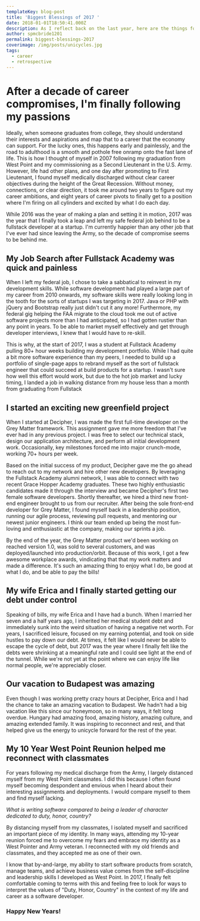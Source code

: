 ```yaml
---
templateKey: blog-post
title: 'Biggest Blessings of 2017 '
date: 2018-01-01T18:50:41.000Z
description: As I reflect back on the last year, here are the things for which I am especially thankful for.
author: spmcbride1201
permalink: biggest-blessings-2017
coverimage: /img/posts/unicycles.jpg
tags:
  - career
  - retrospective
---
```


# After a decade of career compromises, I'm finally following my passions

Ideally, when someone graduates from college, they should understand their interests and aspirations and map that to a career that the economy can support. For the lucky ones, this happens early and painlessly, and the road to adulthood is a smooth and pothole free onramp onto the fast lane of life. This is how I thought of myself in 2007 following my graduation from West Point and my commissioning as a Second Lieutenant in the U.S. Army. However, life had other plans, and one day after promoting to First Lieutenant, I found myself medically discharged without clear career objectives during the height of the Great Recession. Without money, connections, or clear direction, it took me around two years to figure out my career ambitions, and eight years of career pivots to finally get to a position where I'm firing on all cylinders and excited by what I do each day.

While 2016 was the year of making a plan and setting it in motion, 2017 was the year that I finally took a leap and left my safe federal job behind to be a fullstack developer at a startup. I'm currently happier than any other job that I've ever had since leaving the Army, so the decade of compromise seems to be behind me.

## My Job Search after Fullstack Academy was quick and painless

When I left my federal job, I chose to take a sabbatical to reinvest in my development skills. While software development had played a large part of my career from 2010 onwards, my software skills were really looking long in the tooth for the sorts of startups I was targeting in 2017. Java or PHP with jQuery and Bootstrap really just didn't cut it any more! Furthermore, my federal gig helping the FAA migrate to the cloud took me out of active software projects more than I had anticipated, so I had gotten rustier than any point in years. To be able to market myself effectively and get through developer interviews, I knew that I would have to re-skill.

This is why, at the start of 2017, I was a student at Fullstack Academy pulling 80+ hour weeks building my development portfolio. While I had quite a bit more software experience than my peers, I needed to build up a portfolio of single-page apps to rebrand myself as the sort of fullstack engineer that could succeed at build products for a startup. I wasn't sure how well this effort would work, but due to the hot job market and lucky timing, I landed a job in walking distance from my house less than a month from graduating from Fullstack

## I started an exciting new greenfield project

When I started at Decipher, I was made the first full-time developer on the Grey Matter framework. This assignment gave me more freedom that I've ever had in any previous project. I was free to select our technical stack, design our application architecture, and perform all initial development work. Occasionally, key milestones forced me into major crunch-mode, working 70+ hours per week.

Based on the initial success of my product, Decipher gave me the go ahead to reach out to my network and hire other new developers. By leveraging the Fullstack Academy alumni network, I was able to connect with two recent Grace Hopper Academy graduates. These two highly enthusiastic candidates made it through the interview and became Decipher's first two female software developers. Shortly thereafter, we hired a third new front-end engineer brought to us from our recruiter. After being the sole front-end developer for Grey Matter, I found myself back in a leadership position, running our agile process, reviewing pull requests, and mentoring our newest junior engineers. I think our team ended up being the most fun-loving and enthusiastic at the company, making our sprints a job.

By the end of the year, the Grey Matter product we'd been working on reached version 1.0, was sold to several customers, and was deployed/launched into production/orbit. Because of this work, I got a few awesome workplace awards, vindicating that that my work matters and made a difference. It's such an amazing thing to enjoy what I do, be good at what I do, and be able to pay the bills!

## My wife Erica and I finally started getting our debt under control

Speaking of bills, my wife Erica and I have had a bunch. When I married her seven and a half years ago, I inherited her medical student debt and immediately sunk into the weird situation of having a negative net worth. For years, I sacrificed leisure, focused on my earning potential, and took on side hustles to pay down our debt. At times, it felt like I would never be able to escape the cycle of debt, but 2017 was the year where I finally felt like the debts were shrinking at a meaningful rate and I could see light at the end of the tunnel. While we're not yet at the point where we can enjoy life like normal people, we're appreciably closer.

## Our vacation to Budapest was amazing

Even though I was working pretty crazy hours at Decipher, Erica and I had the chance to take an amazing vacation to Budapest. We hadn't had a big vacation like this since our honeymoon, so in many ways, it felt long overdue. Hungary had amazing food, amazing history, amazing culture, and amazing extended family. It was inspiring to reconnect and rest, and that helped give us the energy to unicycle forward for the rest of the year.

## My 10 Year West Point Reunion helped me reconnect with classmates

For years following my medical discharge from the Army, I largely distanced myself from my West Point classmates. I did this because I often found myself becoming despondent and envious when I heard about their interesting assignments and deployments. I would compare myself to them and find myself lacking.

_What is writing software compared to being a leader of character dedicated to duty, honor, country?_

By distancing myself from my classmates, I isolated myself and sacrificed an important piece of my identity. In many ways, attending my 10-year reunion forced me to overcome my fears and embrace my identity as a West Pointer and Army veteran. I reconnected with my old friends and classmates, and they accepted me as one of their own.

I know that by-and-large, my ability to start software products from scratch, manage teams, and achieve business value comes from the self-discipline and leadership skills I developed as West Point. In 2017, I finally felt comfortable coming to terms with this and feeling free to look for ways to interpret the values of "Duty, Honor, Country" in the context of my life and career as a software developer.

### Happy New Years!
